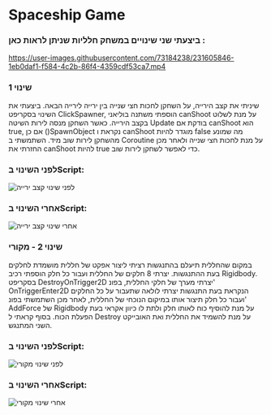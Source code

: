 # Spaceship Game

### ביצעתי שני שינויים במשחק חלליות שניתן לראות כאן : 

https://user-images.githubusercontent.com/73184238/231605846-1eb0daf1-f584-4c2b-86f4-4359cdf53ca7.mp4

### שינוי 1
שיניתי את קצב הירייה, על השחקן לחכות חצי שנייה בין ירייה לירייה הבאה.
ביצעתי את השינוי בסקריפט ClickSpawner, הוספתי משתנה בוליאני canShoot על מנת לשלוט בקצב הירייה. כאשר השחקן מנסה לירות השיטה Update בודקת אם canShoot הוא true, אם כן ()SpawnObject נקראת ו canShoot מוגדר להיות false מה שמונע מהשחקן לירות שוב מיד. השתמשתי ב Coroutine על מנת לחכות חצי שנייה ולאחר מכן החזרתי את canShoot להיות true כדי לאפשר לשחקן לירות שוב.

### לפני השינוי בScript: 

![לפני שינוי קצב ירייה](https://github.com/LO-Games/Spaceship-Game/blob/main/CodeScreenshots/%D7%9C%D7%A4%D7%A0%D7%99%20%D7%A9%D7%99%D7%A0%D7%95%D7%99%20%D7%A7%D7%A6%D7%91%20%D7%99%D7%A8%D7%99%D7%99%D7%94.PNG)

### אחרי השינוי בScript:

![אחרי שינוי קצב ירייה](https://github.com/LO-Games/Spaceship-Game/blob/main/CodeScreenshots/%D7%90%D7%97%D7%A8%D7%99%20%D7%A9%D7%99%D7%A0%D7%95%D7%99%20%D7%A7%D7%A6%D7%91%20%D7%99%D7%A8%D7%99%D7%99%D7%94.PNG)

### שינוי 2 - מקורי

במקום שהחללית תיעלם בהתנגשות רציתי ליצור אפקט של חללית מושמדת לחלקים בעת ההתנגשות. יצרתי 8 חלקים של החללית ועבור כל חלק הוספתי רכיב Rigidbody.
בסקריפט DestroyOnTrigger2D יצרתי מערך של חלקי החללית, בפונ' OnTriggerEnter2D הנקראת בעת התנגשות יצרתי לולאה שתעבור על כל החלקים ועבור כל חלק תיצור אותו במיקום הנוכחי של החללית, לאחר מכן השתמשתי בפונ' AddForce של Rigidbody על מנת להוסיף כוח לאותו חלק ולתת לו כיוון אקראי בעת הפעלת הכוח. בסוף קראתי ל Destroy על מנת להשמיד את החללית ואת האובייקט השני המתנגש.

### לפני השינוי בScript: 

![לפני שינוי מקורי](https://github.com/LO-Games/Spaceship-Game/blob/main/CodeScreenshots/%D7%9C%D7%A4%D7%A0%D7%99%20%D7%A9%D7%99%D7%A0%D7%95%D7%99%20%D7%9E%D7%A7%D7%95%D7%A8%D7%99.PNG)

### אחרי השינוי בScript:

![אחרי שינוי מקורי](https://github.com/LO-Games/Spaceship-Game/blob/main/CodeScreenshots/%D7%90%D7%97%D7%A8%D7%99%20%D7%A9%D7%99%D7%A0%D7%95%D7%99%20%D7%9E%D7%A7%D7%95%D7%A8%D7%99.PNG) 
